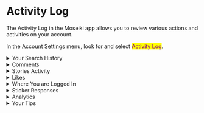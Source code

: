 # Activity Log

The Activity Log in the Moseiki app allows you to review various actions and activities on your account.

In the [Account Settings](./) menu, look for and select <mark style="color:purple;">Activity Log</mark>.

<details>

<summary>Your Search History</summary>

In the [Activity Log](activity-log.md) menu, select <mark style="color:purple;">Your search history</mark>. Here, you will see a list of all your recent search activities, allowing you to review what you have searched for. If you need to delete any search items, simply swipe left on the specific search item you want to remove then tap ![](../../../.gitbook/assets/Vector.png)<mark style="color:purple;">Delete</mark>. For multiple deletions, you can select several items and and then tap <mark style="color:purple;">Delete</mark> at the bottom of the screen.

</details>

<details>

<summary>Comments</summary>

In the [Activity Log](activity-log.md) menu, select <mark style="color:purple;">Comments</mark>. This section displays all the comments you have made on posts, allowing you to review your interactions. You can filter your comments by "All dates", "Newest to oldest", or "Last 30 days" using the tabs at the top. If you wish to delete any comments, swipe left on the specific comment you want to remove then tap![](../../../.gitbook/assets/Vector.png)<mark style="color:purple;">Delete</mark>. Alternatively, you can tap <mark style="color:purple;">Select</mark> in the top right corner, choose the comments you want to delete by tapping on them (a checkmark will appear), and then tap <mark style="color:purple;">Delete</mark> at the bottom of the screen.

</details>

<details>

<summary>Stories Activity</summary>

In the [Activity Log](activity-log.md) menu, select <mark style="color:purple;">Stroies Activity</mark>. This section displays all your interactions with stories. You can filter your activity by "All dates", "Newest to oldest", or "Last 30 days" using the tabs at the top. If you wish to delete any stories activity, tap <mark style="color:purple;">Select</mark> in the top right corner, choose the activities you want to delete by tapping on them (a checkmark will appear), and then tap ![](../../../.gitbook/assets/Vector.png)<mark style="color:purple;">Delete</mark> at the bottom of the screen.

</details>

<details>

<summary>Likes</summary>

In the [Activity Log](activity-log.md) menu, select <mark style="color:purple;">Likes</mark>. This section displays all the posts and content you have liked. You can filter your liked posts by "All dates", "Newest to oldest", or "Last 30 days" using the tabs at the top. If you wish to unlike any posts, tap <mark style="color:purple;">Select</mark> in the top right corner, choose the posts you want to unlike by tapping on them (a checkmark will appear), and then tap <mark style="color:purple;">Unlike</mark> at the bottom of the screen.

</details>

<details>

<summary>Where You are Logged In</summary>

In the [Activity Log](activity-log.md) menu, select <mark style="color:purple;">Where you're logged in</mark>. This section lists all the devices where your account is active, along with the location and time of each login. You can filter this information by "All dates", "Newest to oldest", or "Last 30 days" using the tabs at the top.

If you see any unrecognized devices, you can secure your account by selecting the session and choosing to log out from that device. If necessary, you can review the login activity in detail and take steps to ensure your account's security.

</details>

<details>

<summary>Sticker Responses</summary>

In the [Activity Log](activity-log.md) menu, select <mark style="color:purple;">Sticker Responses</mark>. This section displays all the responses you have made to stickers in stories. You can filter your responses by "All dates", "Newest to oldest", or "Last 30 days" using the tabs at the top. If you wish to delete any sticker responses, tap <mark style="color:purple;">Select</mark> in the top right corner, choose the responses you want to delete by tapping on them (a checkmark will appear), and then tap <mark style="color:purple;">Delete</mark> at the bottom of the screen.

</details>

<details>

<summary>Analytics</summary>

In the [Activity Log](activity-log.md) menu, select <mark style="color:purple;">Analytics</mark>. This section displays the average time you spend per day using the Moseiki app on your device. You can switch between weekly and monthly views using the dropdown menu at the top right corner.

The analytics page provides a detailed breakdown of your app usage, including:

* **Daily Average**: Displays the average daily time spent on the app.
* **Day Time**: Shows the total time spent during daytime.
* **Night Time**: Shows the total time spent during nighttime.
* **Indoor Time**: Indicates the time spent using the app indoors.
* **Outdoor Time**: Indicates the time spent using the app outdoors.
* **Shop**: Shows the time spent in the marketplace section of the app.
* **Total**: Displays the total time spent on the app.

</details>

<details>

<summary>Your Tips</summary>



</details>
